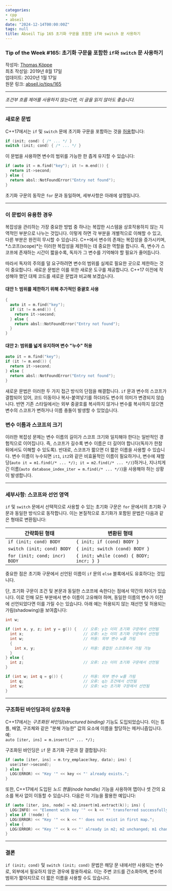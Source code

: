 ```yaml
---
categories:
- cpp
- abseil
date: "2024-12-14T00:00:00Z"
tags: null
title: Abseil Tip 165 초기화 구문을 포함한 if와 switch 문 사용하기
---
```



### Tip of the Week #165: 초기화 구문을 포함한 `if`와 `switch` 문 사용하기

작성자: [Thomas Köppe](mailto:tkoeppe@google.com)  
최초 작성일: 2019년 8월 17일  
업데이트: 2020년 1월 17일  
원문 링크: [abseil.io/tips/165](https://abseil.io/tips/165)

---

*조건부 흐름 제어를 사용하지 않는다면, 이 글을 읽지 않아도 좋습니다.*

---

### 새로운 문법

C++17에서는 `if` 및 `switch` 문에 초기화 구문을 포함하는 것을 [허용](http://www.open-std.org/jtc1/sc22/wg21/docs/papers/2016/p0305r1.html)합니다:

```cpp
if (init; cond) { /* ... */ }
switch (init; cond) { /* ... */ }
```

이 문법을 사용하면 변수의 범위를 가능한 한 좁게 유지할 수 있습니다:

```cpp
if (auto it = m.find("key"); it != m.end()) {
  return it->second;
} else {
  return absl::NotFoundError("Entry not found");
}
```

초기화 구문의 동작은 `for` 문과 동일하며, 세부사항은 아래에 설명됩니다.

---

### 이 문법이 유용한 경우

복잡성을 관리하는 가장 중요한 방법 중 하나는 복잡한 시스템을 상호작용하지 않는 지역적인 부분으로 나누는 것입니다. 이렇게 하면 각 부분을 개별적으로 이해할 수 있고, 다른 부분은 완전히 무시할 수 있습니다. C++에서 변수의 존재는 복잡성을 증가시키며, *스코프(scope)*는 이러한 복잡성을 제한하는 데 중요한 역할을 합니다. 즉, 변수가 스코프에 존재하는 시간이 짧을수록, 독자가 그 변수를 기억해야 할 필요가 줄어듭니다.

따라서 독자의 주의를 덜 요구하려면 변수의 범위를 실제로 필요한 곳으로 제한하는 것이 중요합니다. 새로운 문법은 이를 위한 새로운 도구를 제공합니다. C++17 이전에 작성해야 했던 대체 코드를 새로운 문법과 비교해 보겠습니다.

#### 대안 1: 범위를 제한하기 위해 추가적인 중괄호 사용

```cpp
{
  auto it = m.find("key");
  if (it != m.end()) {
    return it->second;
  } else {
    return absl::NotFoundError("Entry not found");
  }
}
```

#### 대안 2: 범위를 넓게 유지하며 변수 "누수" 허용

```cpp
auto it = m.find("key");
if (it != m.end()) {
  return it->second;
} else {
  return absl::NotFoundError("Entry not found");
}
```

새로운 문법은 이러한 두 가지 접근 방식의 단점을 해결합니다. `if` 문과 변수의 스코프가 결합되어 있어, 코드 이동이나 복사-붙여넣기를 하더라도 변수의 의미가 변경되지 않습니다. 반면 기존 스타일에서는 외부 중괄호를 복사하지 않거나 변수를 복사하지 않으면 변수의 스코프가 변하거나 이름 충돌이 발생할 수 있었습니다.

### 변수 이름과 스코프의 크기

이러한 복잡성 문제는 변수 이름의 길이가 스코프 크기와 일치해야 한다는 일반적인 경험칙으로 이어집니다. 즉, 스코프가 길수록 변수 이름은 더 길어야 합니다(독자가 한참 뒤에서도 이해할 수 있도록). 반대로, 스코프가 짧으면 더 짧은 이름을 사용할 수 있습니다. 변수 이름이 누수되면 `it1`, `it2`와 같은 비효율적인 이름이 필요하거나, 변수에 재할당(`auto it = m1.find(/* ... */); it = m2.find(/* ... */)`)하거나, 지나치게 긴 이름(`auto database_index_iter = m.find(/* ... */)`)을 사용해야 하는 상황이 발생합니다.

---

### 세부사항: 스코프와 선언 영역

`if` 및 `switch` 문에서 선택적으로 사용할 수 있는 초기화 구문은 `for` 문에서의 초기화 구문과 동일한 방식으로 동작합니다. 이는 본질적으로 초기화가 포함된 문법은 다음과 같은 형태로 변환됩니다:

| 간략화된 형태               | 변환된 형태                                                |
|-----------------------------|-----------------------------------------------------------|
| `if (init; cond) BODY`      | `{ init; if (cond) BODY }`                                 |
| `switch (init; cond) BODY`  | `{ init; switch (cond) BODY }`                             |
| `for (init; cond; incr) BODY` | `{ init; while (cond) { BODY; incr; } }`                 |

중요한 점은 초기화 구문에서 선언된 이름이 `if` 문의 `else` 블록에서도 유효하다는 것입니다.

단, 초기화 구문이 조건 및 본문과 동일한 스코프에 속한다는 점에서 약간의 차이가 있습니다. 이로 인해 모든 부분에서 변수 이름이 고유해야 하며, 동일한 이름의 변수가 이전에 선언되었다면 이를 가릴 수는 있습니다. 아래 예는 허용되지 않는 재선언 및 허용되는 가림(shadowing)을 보여줍니다:

```cpp
int w;

if (int x, y, z; int y = g()) {   // 오류: y는 이미 초기화 구문에서 선언됨
  int x;                          // 오류: x는 이미 초기화 구문에서 선언됨
  int w;                          // 허용: 외부 변수 w를 가림
  {
    int x, y;                     // 허용: 중첩된 스코프에서 가림 가능
  }
} else {
  int z;                          // 오류: z는 이미 초기화 구문에서 선언됨
}

if (int w; int q = g()) {         // 허용: 외부 변수 w를 가림
  int q;                          // 오류: q는 조건에서 선언됨
  int w;                          // 오류: w는 초기화 구문에서 선언됨
}
```

---

### 구조화된 바인딩과의 상호작용

C++17에서는 *구조화된 바인딩(structured binding)* 기능도 도입되었습니다. 이는 튜플, 배열, 구조체와 같은 "분해 가능한" 값의 요소에 이름을 할당하는 메커니즘입니다. 예:  
`auto [iter, ins] = m.insert(/* ... */);`

구조화된 바인딩은 `if` 문 초기화 구문과 잘 결합됩니다:

```cpp
if (auto [iter, ins] = m.try_emplace(key, data); ins) {
  use(iter->second);
} else {
  LOG(ERROR) << "Key '" << key << "' already exists.";
}
```

또한, C++17에서 도입된 *노드 핸들(node handle)* 기능을 사용하여 맵이나 셋 간의 요소를 복사 없이 이동할 수 있습니다. 다음은 이 기능을 활용한 예입니다:

```cpp
if (auto [iter, ins, node] = m2.insert(m1.extract(k)); ins) {
  LOG(INFO) << "Element with key '" << k << "' transferred successfully";
} else if (!node) {
  LOG(ERROR) << "Key '" << k << "' does not exist in first map.";
} else {
  LOG(ERROR) << "Key '" << k << "' already in m2; m2 unchanged; m1 changed.";
}
```

---

### 결론

`if (init; cond)` 및 `switch (init; cond)` 문법은 해당 문 내에서만 사용되는 변수로, 외부에서 필요하지 않은 경우에 활용하세요. 이는 주변 코드를 간소화하며, 변수의 범위가 짧아지므로 더 짧은 이름을 사용할 수도 있습니다.

---